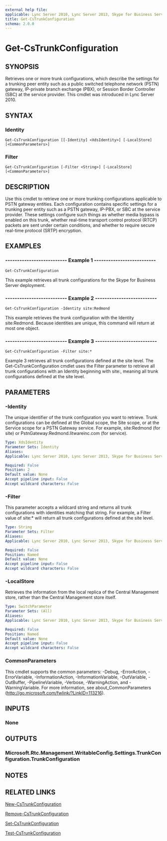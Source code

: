 ```yaml
---
external help file: 
applicable: Lync Server 2010, Lync Server 2013, Skype for Business Server 2015
title: Get-CsTrunkConfiguration
schema: 2.0.0
---
```


# Get-CsTrunkConfiguration

## SYNOPSIS
Retrieves one or more trunk configurations, which describe the settings for a trunking peer entity such as a public switched telephone network (PSTN) gateway, IP-private branch exchange (PBX), or Session Border Controller (SBC) at the service provider.
This cmdlet was introduced in Lync Server 2010.


## SYNTAX

### Identity
```
Get-CsTrunkConfiguration [[-Identity] <XdsIdentity>] [-LocalStore] [<CommonParameters>]
```

### Filter
```
Get-CsTrunkConfiguration [-Filter <String>] [-LocalStore] [<CommonParameters>]
```

## DESCRIPTION
Use this cmdlet to retrieve one or more trunking configurations applicable to PSTN gateway entities.
Each configuration contains specific settings for a trunking peer entity such as a PSTN gateway, IP-PBX, or SBC at the service provider.
These settings configure such things as whether media bypass is enabled on this trunk, whether real-time transport control protocol (RTCP) packets are sent under certain conditions, and whether to require secure real-time protocol (SRTP) encryption.


## EXAMPLES

### -------------------------- Example 1 --------------------------
```
Get-CsTrunkConfiguration
```

This example retrieves all trunk configurations for the Skype for Business Server deployment.

### -------------------------- Example 2 --------------------------
```
Get-CsTrunkConfiguration -Identity site:Redmond
```

This example retrieves the trunk configuration with the Identity site:Redmond.
Because identities are unique, this command will return at most one object.

### -------------------------- Example 3 --------------------------
```
Get-CsTrunkConfiguration -Filter site:*
```

Example 3 retrieves all trunk configurations defined at the site level.
The Get-CsTrunkConfiguration cmdlet uses the Filter parameter to retrieve all trunk configurations with an Identity beginning with site:, meaning all trunk configurations defined at the site level.


## PARAMETERS

### -Identity
The unique identifier of the trunk configuration you want to retrieve.
Trunk configurations can be defined at the Global scope, the Site scope, or at the Service scope for a PSTN Gateway service.
For example, site:Redmond (for site) or PstnGateway:Redmond.litwareinc.com (for service).

```yaml
Type: XdsIdentity
Parameter Sets: Identity
Aliases: 
Applicable: Lync Server 2010, Lync Server 2013, Skype for Business Server 2015

Required: False
Position: 2
Default value: None
Accept pipeline input: False
Accept wildcard characters: False
```

### -Filter
This parameter accepts a wildcard string and returns all trunk configurations with identities matching that string.
For example, a Filter value of site:* will return all trunk configurations defined at the site level.

```yaml
Type: String
Parameter Sets: Filter
Aliases: 
Applicable: Lync Server 2010, Lync Server 2013, Skype for Business Server 2015

Required: False
Position: Named
Default value: None
Accept pipeline input: False
Accept wildcard characters: False
```

### -LocalStore
Retrieves the information from the local replica of the Central Management store, rather than the Central Management store itself.

```yaml
Type: SwitchParameter
Parameter Sets: (All)
Aliases: 
Applicable: Lync Server 2010, Lync Server 2013, Skype for Business Server 2015

Required: False
Position: Named
Default value: None
Accept pipeline input: False
Accept wildcard characters: False
```

### CommonParameters
This cmdlet supports the common parameters: -Debug, -ErrorAction, -ErrorVariable, -InformationAction, -InformationVariable, -OutVariable, -OutBuffer, -PipelineVariable, -Verbose, -WarningAction, and -WarningVariable. For more information, see about_CommonParameters (http://go.microsoft.com/fwlink/?LinkID=113216).


## INPUTS

### None


## OUTPUTS

### Microsoft.Rtc.Management.WritableConfig.Settings.TrunkConfiguration.TrunkConfiguration


## NOTES


## RELATED LINKS

[New-CsTrunkConfiguration]()

[Remove-CsTrunkConfiguration]()

[Set-CsTrunkConfiguration]()

[Test-CsTrunkConfiguration]()